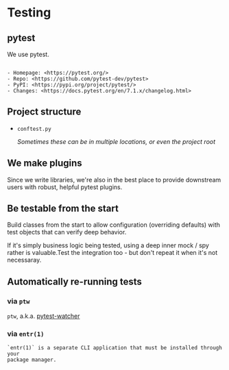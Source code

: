 # Testing

## pytest

We use pytest.

```{admonition} pytest: Testing framework

- Homepage: <https://pytest.org/>
- Repo: <https://github.com/pytest-dev/pytest>
- PyPI: <https://pypi.org/project/pytest/>
- Changes: <https://docs.pytest.org/en/7.1.x/changelog.html>
```

## Project structure

- `conftest.py`

  _Sometimes these can be in multiple locations, or even the project root_

## We make plugins

Since we write libraries, we're also in the best place to provide downstream users with robust,
helpful pytest plugins.

## Be testable from the start

Build classes from the start to allow configuration (overriding defaults) with test objects that can
verify deep behavior.

If it's simply business logic being tested, using a deep inner mock / spy rather is valuable.Test
the integration too - but don't repeat it when it's not necessaray.

## Automatically re-running tests

### via `ptw`

`ptw`, a.k.a. [pytest-watcher]

[pytest-watcher]: https://github.com/olzhasar/pytest-watcher

### via `entr(1)`

```{note}
`entr(1)` is a separate CLI application that must be installed through your
package manager.
```
